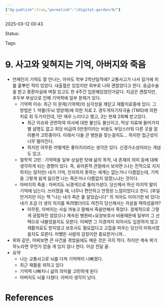 ```yaml
---
{"dg-publish":true,"permalink":"/digital-garden/9/"}
---
```



2025-03-12 00:43

Status: 

Tags: 

# 9. 사고와 잊혀지는 기억, 아버지와 죽음
- 언제인지 기억도 잘 안나는, 아마도 학부 2학년일적에? 교통사고가 나서 길가에 피를 흩뿌린 적이 있었다. 내출혈은 있었지만 외부로 나와 괜찮았다고 한다. 응급수술을 받고 중환자실에 며칠 있고도 한 4주간 입원해있었던거같다. 지금은 괜찮지만, 후두부 부상으로 인해 기억력에 일부 문제가 있다.
	- 기억력 이슈: 최근 이 문제(기억력)의 심각성을 깨닫고 재활치료중에 있다. 그 방법은 1. 약물(두뇌 영양제)에 의한 치료 2. 경두개자기자극술 (TMS)에 의한 치료 위 두가지인데, 1은 매우 느리다고 했고, 2는 현재 2회째 받고있다.
		- 최근 이슈와 관련하여 의사에 대한 불신도 불신이고, 막상 치료에 들어가자 별 설명도 없고 회당 비급여 5만원이라는 비용도 부담스러워 다른 곳을 알아볼까 고민중이다. 이래서 다들 큰 병원을 찾는걸지도... 하지만 접근성이 너무 떨어진다.
		- 하지만 아무튼 어떻게든 좋아지리라는 생각은 있다. 신경가소성이라는 개념도 있고.
	- 철학적 고민 : 기억력을 일부 상실한 탓에 삶의 목적, 내 존재의 의미 등에 대해 생각하게 되는 경향이 있다. 즉, 유아론적 관점에서 보자면 (나는 전적으로 지지하지는 않지만) 내가 기억, 인지하지 못하는 세계는 없는거나 다름없는데, 기억을 그렇게 쉽게 잃으면 나는 죽은거나 다름없지 않겠느냐는 것이다.
	- 아버지의 죽음 : 아버지도 뇌경색으로 돌아가셨다. 당신께서 하신 마지막 말이 기억에 남는다. 쓰러졌을 때, 너무나 편안하고 안정된 느낌이었다고 한다. (후일 안거지만 이는 책 "나는 내가 죽은 줄 알았습니다" 의 저자도 이야기한 바 있다) 내가 조금 더 생의 의지를 독려했더라도 여전히 당신께서는 자살을 택하셨을까?
		- 아무튼, 아버지는 사실 까놓고 말해서 죽을만해서 죽었다. 경제적으로 그렇게 궁핍하진 않았으나 계속된 병원비+요양보호사 비용때문에 일부러 그 선택으로 내몰았을지도 모른다. 어쩌면 그 지경까지 되어서도 입원하지 않고 재활치료도 받지않고 보호사도 필요없다고 고집을 피우는 당신이 미워서였을지도 모른다. 어쨌든 사람의 감정이란 중요한거니까...
- 위와 같은, 어찌보면 큰 사건을 겪었음에도 배운 것은 극히 적다. 하지만 계속 복기하노라면 무언가 얻을 게 있지 않나 한다. 이상 전달 끝.
- 요약
	- 나는 교통사고로 뇌를 다쳐 기억력이 나빠졌다.
	- 최근 재활을 꾀하고 있다
	- 기억력 나빠지니 삶의 의미를 고민하게 된다
	- 아버지도 뇌를 다쳤다. 아버지 생각이 났다.

# References
